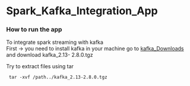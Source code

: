 # Spark_Kafka_Integration_App

### How to run the app 
To integrate spark streaming with kafka <br />
First -> 
 you need to install kafka in your machine go to [kafka_Downloads](https://www.apache.org/dyn/closer.cgi?path=/kafka/2.8.0/kafka_2.13-2.8.0.tgz) and download kafka_2.13-   2.8.0.tgz <br />
 
 Try to extract files using tar
 
 ```
  tar -xvf /path../kafka_2.13-2.8.0.tgz
 ```

